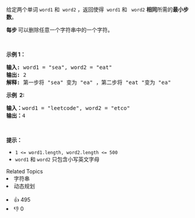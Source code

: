<p>给定两个单词&nbsp;<code>word1</code>&nbsp;和
 <meta charset="UTF-8" />&nbsp;<code>word2</code>&nbsp;，返回使得
 <meta charset="UTF-8" />&nbsp;<code>word1</code>&nbsp;和&nbsp;
 <meta charset="UTF-8" />&nbsp;<code>word2</code><em>&nbsp;</em><strong>相同</strong>所需的<strong>最小步数</strong>。</p>

<p><strong>每步&nbsp;</strong>可以删除任意一个字符串中的一个字符。</p>

<p>&nbsp;</p>

<p><strong>示例 1：</strong></p>

<pre>
<strong>输入:</strong> word1 = "sea", word2 = "eat"
<strong>输出:</strong> 2
<strong>解释:</strong> 第一步将 "sea" 变为 "ea" ，第二步将 "eat "变为 "ea"
</pre>

<p><strong>示例 &nbsp;2:</strong></p>

<pre>
<b>输入：</b>word1 = "leetcode", word2 = "etco"
<b>输出：</b>4
</pre>

<p>&nbsp;</p>

<p><strong>提示：</strong></p> 
<meta charset="UTF-8" />

<ul> 
 <li><code>1 &lt;= word1.length, word2.length &lt;= 500</code></li> 
 <li><code>word1</code>&nbsp;和&nbsp;<code>word2</code>&nbsp;只包含小写英文字母</li> 
</ul>

<div><div>Related Topics</div><div><li>字符串</li><li>动态规划</li></div></div><br><div><li>👍 495</li><li>👎 0</li></div>